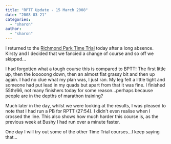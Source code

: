 ```yaml
---
title: "RPTT Update - 15 March 2008"
date: "2008-03-21"
categories: 
  - "sharon"
author: 
  - "sharon"
---
```


I returned to the [Richmond Park Time Trial](http://www.parkrun.com/Default.aspx?tabid=231) today after a long absence. Kirsty and I decided that we fancied a change of course and so off we skipped...

I had forgotten what a tough course this is compared to BPTT! The first little up, then the looooong down, then an almost flat grassy bit and then up again. I had no clue what my plan was, I just ran. My leg felt a little tight and someone had put lead in my quads but apart from that it was fine. I finished 55th/66, not many finishers today for some reason...perhaps because people are in the depths of marathon training?

Much later in the day, whilst we were looking at the results, I was pleased to note that I had run a PB for RPTT (27:54). I didn't even realise when I crossed the line. This also shows how much harder this course is, as the previous week at Bushy I had run over a minute faster.

One day I will try out some of the other Time Trial courses...I keep saying that...
